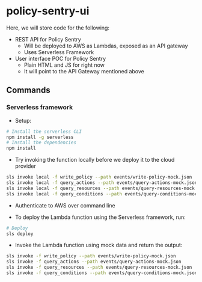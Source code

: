 # policy-sentry-ui

Here, we will store code for the following:

* REST API for Policy Sentry
  * Will be deployed to AWS as Lambdas, exposed as an API gateway
  * Uses Serverless Framework
* User interface POC for Policy Sentry
  * Plain HTML and JS for right now
  * It will point to the API Gateway mentioned above

## Commands

### Serverless framework

* Setup:

```bash
# Install the serverless CLI
npm install -g serverless
# Install the dependencies
npm install
```

* Try invoking the function locally before we deploy it to the cloud provider

```bash
sls invoke local -f write_policy --path events/write-policy-mock.json
sls invoke local -f query_actions --path events/query-actions-mock.json
sls invoke local -f query_resources --path events/query-resources-mock.json
sls invoke local -f query_conditions --path events/query-conditions-mock.json
```

* Authenticate to AWS over command line

* To deploy the Lambda function using the Serverless framework, run:

```bash
# Deploy
sls deploy
```

* Invoke the Lambda function using mock data and return the output:

```bash
sls invoke -f write_policy --path events/write-policy-mock.json
sls invoke -f query_actions --path events/query-actions-mock.json
sls invoke -f query_resources --path events/query-resources-mock.json
sls invoke -f query_conditions --path events/query-conditions-mock.json
```

